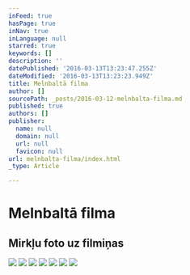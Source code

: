 ```yaml
---
inFeed: true
hasPage: true
inNav: true
inLanguage: null
starred: true
keywords: []
description: ''
datePublished: '2016-03-13T13:23:47.255Z'
dateModified: '2016-03-13T13:23:23.949Z'
title: Melnbaltā filma
author: []
sourcePath: _posts/2016-03-12-melnbalta-filma.md
published: true
authors: []
publisher:
  name: null
  domain: null
  url: null
  favicon: null
url: melnbalta-filma/index.html
_type: Article

---
```

# Melnbaltā filma

## Mirkļu foto uz filmiņas
![](https://s3-us-west-2.amazonaws.com/the-grid-img/p/2d473c3c12e89399e354f661426d3a73d67937ab.jpg)
![](https://s3-us-west-2.amazonaws.com/the-grid-img/p/80fb9d777f60ae23ca8c01f7284b10aa274f038a.jpg)
![](https://the-grid-user-content.s3-us-west-2.amazonaws.com/dc41c204-d565-44d9-b97b-85286663c3f2.jpg)
![](https://s3-us-west-2.amazonaws.com/the-grid-img/p/f03e5723a933b9368a6bf44543772a5855d44889.jpg)
![](https://s3-us-west-2.amazonaws.com/the-grid-img/p/c7cfe9c737a032641527320e565e29c805ef4a86.jpg)
![](https://s3-us-west-2.amazonaws.com/the-grid-img/p/5d899fbdda0e1d32520ccdc040a07bda65e50225.jpg)
![](https://s3-us-west-2.amazonaws.com/the-grid-img/p/6b938ca1648429a9ef215fb08a8db2a909a2f266.jpg)